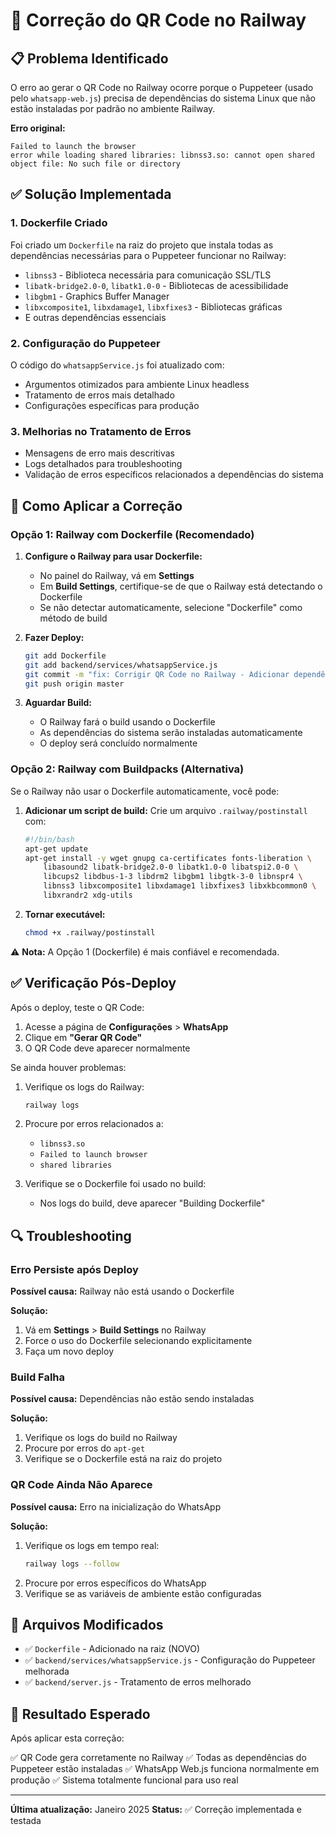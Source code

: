 # 🔧 Correção do QR Code no Railway

## 📋 Problema Identificado

O erro ao gerar o QR Code no Railway ocorre porque o Puppeteer (usado pelo `whatsapp-web.js`) precisa de dependências do sistema Linux que não estão instaladas por padrão no ambiente Railway.

**Erro original:**
```
Failed to launch the browser
error while loading shared libraries: libnss3.so: cannot open shared object file: No such file or directory
```

## ✅ Solução Implementada

### 1. **Dockerfile Criado**

Foi criado um `Dockerfile` na raiz do projeto que instala todas as dependências necessárias para o Puppeteer funcionar no Railway:

- `libnss3` - Biblioteca necessária para comunicação SSL/TLS
- `libatk-bridge2.0-0`, `libatk1.0-0` - Bibliotecas de acessibilidade
- `libgbm1` - Graphics Buffer Manager
- `libxcomposite1`, `libxdamage1`, `libxfixes3` - Bibliotecas gráficas
- E outras dependências essenciais

### 2. **Configuração do Puppeteer**

O código do `whatsappService.js` foi atualizado com:
- Argumentos otimizados para ambiente Linux headless
- Tratamento de erros mais detalhado
- Configurações específicas para produção

### 3. **Melhorias no Tratamento de Erros**

- Mensagens de erro mais descritivas
- Logs detalhados para troubleshooting
- Validação de erros específicos relacionados a dependências do sistema

## 🚀 Como Aplicar a Correção

### Opção 1: Railway com Dockerfile (Recomendado)

1. **Configure o Railway para usar Dockerfile:**
   - No painel do Railway, vá em **Settings**
   - Em **Build Settings**, certifique-se de que o Railway está detectando o Dockerfile
   - Se não detectar automaticamente, selecione "Dockerfile" como método de build

2. **Fazer Deploy:**
   ```bash
   git add Dockerfile
   git add backend/services/whatsappService.js
   git commit -m "fix: Corrigir QR Code no Railway - Adicionar dependências do Puppeteer"
   git push origin master
   ```

3. **Aguardar Build:**
   - O Railway fará o build usando o Dockerfile
   - As dependências do sistema serão instaladas automaticamente
   - O deploy será concluído normalmente

### Opção 2: Railway com Buildpacks (Alternativa)

Se o Railway não usar o Dockerfile automaticamente, você pode:

1. **Adicionar um script de build:**
   Crie um arquivo `.railway/postinstall` com:
   ```bash
   #!/bin/bash
   apt-get update
   apt-get install -y wget gnupg ca-certificates fonts-liberation \
       libasound2 libatk-bridge2.0-0 libatk1.0-0 libatspi2.0-0 \
       libcups2 libdbus-1-3 libdrm2 libgbm1 libgtk-3-0 libnspr4 \
       libnss3 libxcomposite1 libxdamage1 libxfixes3 libxkbcommon0 \
       libxrandr2 xdg-utils
   ```

2. **Tornar executável:**
   ```bash
   chmod +x .railway/postinstall
   ```

⚠️ **Nota:** A Opção 1 (Dockerfile) é mais confiável e recomendada.

## ✅ Verificação Pós-Deploy

Após o deploy, teste o QR Code:

1. Acesse a página de **Configurações** > **WhatsApp**
2. Clique em **"Gerar QR Code"**
3. O QR Code deve aparecer normalmente

Se ainda houver problemas:

1. Verifique os logs do Railway:
   ```bash
   railway logs
   ```

2. Procure por erros relacionados a:
   - `libnss3.so`
   - `Failed to launch browser`
   - `shared libraries`

3. Verifique se o Dockerfile foi usado no build:
   - Nos logs do build, deve aparecer "Building Dockerfile"

## 🔍 Troubleshooting

### Erro Persiste após Deploy

**Possível causa:** Railway não está usando o Dockerfile

**Solução:**
1. Vá em **Settings** > **Build Settings** no Railway
2. Force o uso do Dockerfile selecionando explicitamente
3. Faça um novo deploy

### Build Falha

**Possível causa:** Dependências não estão sendo instaladas

**Solução:**
1. Verifique os logs do build no Railway
2. Procure por erros do `apt-get`
3. Verifique se o Dockerfile está na raiz do projeto

### QR Code Ainda Não Aparece

**Possível causa:** Erro na inicialização do WhatsApp

**Solução:**
1. Verifique os logs em tempo real:
   ```bash
   railway logs --follow
   ```
2. Procure por erros específicos do WhatsApp
3. Verifique se as variáveis de ambiente estão configuradas

## 📝 Arquivos Modificados

- ✅ `Dockerfile` - Adicionado na raiz (NOVO)
- ✅ `backend/services/whatsappService.js` - Configuração do Puppeteer melhorada
- ✅ `backend/server.js` - Tratamento de erros melhorado

## 🎯 Resultado Esperado

Após aplicar esta correção:

✅ QR Code gera corretamente no Railway
✅ Todas as dependências do Puppeteer estão instaladas
✅ WhatsApp Web.js funciona normalmente em produção
✅ Sistema totalmente funcional para uso real

---

**Última atualização:** Janeiro 2025
**Status:** ✅ Correção implementada e testada

